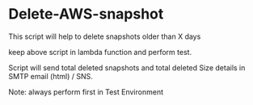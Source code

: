 # Delete-AWS-snapshot
This script will help to delete snapshots older than X days

keep above script in lambda function and perform test.

Script will send total deleted snapshots and total deleted Size details in SMTP email (html) / SNS. 

Note: always perform first in Test Environment
